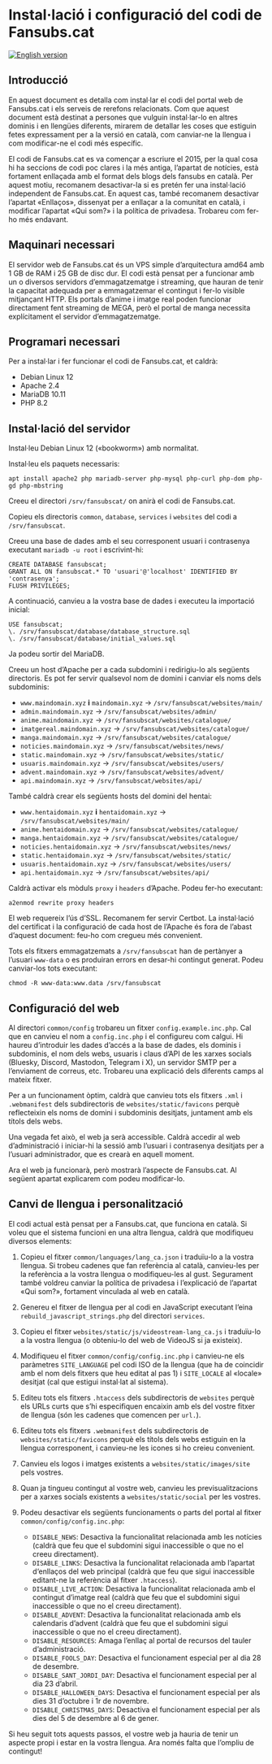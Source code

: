 # Instal·lació i configuració del codi de Fansubs.cat

[![English version](https://img.shields.io/badge/English%20version%20available%20here-blue.svg)](https://github.com/fansubscat/Fansubs.cat/blob/master/INSTALLING.en.md)

## Introducció

En aquest document es detalla com instal·lar el codi del portal web de Fansubs.cat i els serveis de rerefons relacionats. Com que aquest document està destinat a persones que vulguin instal·lar-lo en altres dominis i en llengües diferents, mirarem de detallar les coses que estiguin fetes expressament per a la versió en català, com canviar-ne la llengua i com modificar-ne el codi més específic.

El codi de Fansubs.cat es va començar a escriure el 2015, per la qual cosa hi ha seccions de codi poc clares i la més antiga, l’apartat de notícies, està fortament enllaçada amb el format dels blogs dels fansubs en català. Per aquest motiu, recomanem desactivar-la si es pretén fer una instal·lació independent de Fansubs.cat. En aquest cas, també recomanem desactivar l’apartat «Enllaços», dissenyat per a enllaçar a la comunitat en català, i modificar l’apartat «Qui som?» i la política de privadesa. Trobareu com fer-ho més endavant.

## Maquinari necessari

El servidor web de Fansubs.cat és un VPS simple d’arquitectura amd64 amb 1 GB de RAM i 25 GB de disc dur. El codi està pensat per a funcionar amb un o diversos servidors d’emmagatzematge i streaming, que hauran de tenir la capacitat adequada per a emmagatzemar el contingut i fer-lo visible mitjançant HTTP. Els portals d’anime i imatge real poden funcionar directament fent streaming de MEGA, però el portal de manga necessita explícitament el servidor d’emmagatzematge.

## Programari necessari

Per a instal·lar i fer funcionar el codi de Fansubs.cat, et caldrà:
- Debian Linux 12
- Apache 2.4
- MariaDB 10.11
- PHP 8.2

## Instal·lació del servidor

Instal·leu Debian Linux 12 («bookworm») amb normalitat.

Instal·leu els paquets necessaris:

`apt install apache2 php mariadb-server php-mysql php-curl php-dom php-gd php-mbstring`

Creeu el directori `/srv/fansubscat/` on anirà el codi de Fansubs.cat.

Copieu els directoris `common`, `database`, `services` i `websites` del codi a `/srv/fansubscat`.

Creeu una base de dades amb el seu corresponent usuari i contrasenya executant `mariadb -u root` i escrivint-hi:

	CREATE DATABASE fansubscat;
	GRANT ALL ON fansubscat.* TO 'usuari'@'localhost' IDENTIFIED BY 'contrasenya';
	FLUSH PRIVILEGES;

A continuació, canvieu a la vostra base de dades i executeu la importació inicial:

	USE fansubscat;
	\. /srv/fansubscat/database/database_structure.sql
	\. /srv/fansubscat/database/initial_values.sql

Ja podeu sortir del MariaDB.

Creeu un host d’Apache per a cada subdomini i redirigiu-lo als següents directoris. Es pot fer servir qualsevol nom de domini i canviar els noms dels subdominis:

* `www.maindomain.xyz` **i** `maindomain.xyz` -> `/srv/fansubscat/websites/main/`
* `admin.maindomain.xyz` -> `/srv/fansubscat/websites/admin/`
* `anime.maindomain.xyz` -> `/srv/fansubscat/websites/catalogue/`
* `imatgereal.maindomain.xyz` -> `/srv/fansubscat/websites/catalogue/`
* `manga.maindomain.xyz` -> `/srv/fansubscat/websites/catalogue/`
* `noticies.maindomain.xyz` -> `/srv/fansubscat/websites/news/`
* `static.maindomain.xyz` -> `/srv/fansubscat/websites/static/`
* `usuaris.maindomain.xyz` -> `/srv/fansubscat/websites/users/`
* `advent.maindomain.xyz` -> `/srv/fansubscat/websites/advent/`
* `api.maindomain.xyz` -> `/srv/fansubscat/websites/api/`

També caldrà crear els següents hosts del domini del hentai:

* `www.hentaidomain.xyz` **i** `hentaidomain.xyz` -> `/srv/fansubscat/websites/main/`
* `anime.hentaidomain.xyz` -> `/srv/fansubscat/websites/catalogue/`
* `manga.hentaidomain.xyz` -> `/srv/fansubscat/websites/catalogue/`
* `noticies.hentaidomain.xyz` -> `/srv/fansubscat/websites/news/`
* `static.hentaidomain.xyz` -> `/srv/fansubscat/websites/static/`
* `usuaris.hentaidomain.xyz` -> `/srv/fansubscat/websites/users/`
* `api.hentaidomain.xyz` -> `/srv/fansubscat/websites/api/`

Caldrà activar els mòduls `proxy` i `headers` d’Apache. Podeu fer-ho executant:

	a2enmod rewrite proxy headers
	
El web requereix l’ús d’SSL. Recomanem fer servir Certbot. La instal·lació del certificat i la configuració de cada host de l’Apache és fora de l’abast d’aquest document: feu-ho com cregueu més convenient.

Tots els fitxers emmagatzemats a `/srv/fansubscat` han de pertànyer a l’usuari `www-data` o es produiran errors en desar-hi contingut generat. Podeu canviar-los tots executant:

	chmod -R www-data:www.data /srv/fansubscat

## Configuració del web

Al directori `common/config` trobareu un fitxer `config.example.inc.php`. Cal que en canvieu el nom a `config.inc.php` i el configureu com calgui. Hi haureu d’introduir les dades d’accés a la base de dades, els dominis i subdominis, el nom dels webs, usuaris i claus d’API de les xarxes socials (Bluesky, Discord, Mastodon, Telegram i X), un servidor SMTP per a l’enviament de correus, etc. Trobareu una explicació dels diferents camps al mateix fitxer.

Per a un funcionament òptim, caldrà que canvieu tots els fitxers `.xml` i `.webmanifest` dels subdirectoris de `websites/static/favicons` perquè reflecteixin els noms de domini i subdominis desitjats, juntament amb els títols dels webs.

Una vegada fet això, el web ja serà accessible. Caldrà accedir al web d’administració i iniciar-hi la sessió amb l’usuari i contrasenya desitjats per a l’usuari administrador, que es crearà en aquell moment.

Ara el web ja funcionarà, però mostrarà l’aspecte de Fansubs.cat. Al següent apartat explicarem com podeu modificar-lo.

## Canvi de llengua i personalització

El codi actual està pensat per a Fansubs.cat, que funciona en català. Si voleu que el sistema funcioni en una altra llengua, caldrà que modifiqueu diversos elements:

1) Copieu el fitxer `common/languages/lang_ca.json` i traduïu-lo a la vostra llengua. Si trobeu cadenes que fan referència al català, canvieu-les per la referència a la vostra llengua o modifiqueu-les al gust. Segurament també voldreu canviar la política de privadesa i l’explicació de l’apartat «Qui som?», fortament vinculada al web en català.

2) Genereu el fitxer de llengua per al codi en JavaScript executant l’eina `rebuild_javascript_strings.php` del directori `services`.

3) Copieu el fitxer `websites/static/js/videostream-lang_ca.js` i traduïu-lo a la vostra llengua (o obteniu-lo del web de VideoJS si ja existeix).

4) Modifiqueu el fitxer `common/config/config.inc.php` i canvieu-ne els paràmetres `SITE_LANGUAGE` pel codi ISO de la llengua (que ha de coincidir amb el nom dels fitxers que heu editat al pas 1) i `SITE_LOCALE` al «locale» desitjat (cal que estigui instal·lat al sistema).

5) Editeu tots els fitxers `.htaccess` dels subdirectoris de `websites` perquè els URLs curts que s’hi especifiquen encaixin amb els del vostre fitxer de llengua (són les cadenes que comencen per `url.`).

6) Editeu tots els fitxers `.webmanifest` dels subdirectoris de `websites/static/favicons` perquè els títols dels webs estiguin en la llengua corresponent, i canvieu-ne les icones si ho creieu convenient.

7) Canvieu els logos i imatges existents a `websites/static/images/site` pels vostres.

8) Quan ja tingueu contingut al vostre web, canvieu les previsualitzacions per a xarxes socials existents a `websites/static/social` per les vostres.

9) Podeu desactivar els següents funcionaments o parts del portal al fitxer `common/config/config.inc.php`:
	* `DISABLE_NEWS`: Desactiva la funcionalitat relacionada amb les notícies (caldrà que feu que el subdomini sigui inaccessible o que no el creeu directament).
	* `DISABLE_LINKS`: Desactiva la funcionalitat relacionada amb l’apartat d‘enllaços del web principal (caldrà que feu que sigui inaccessible editant-ne la referència al fitxer `.htaccess`).
	* `DISABLE_LIVE_ACTION`: Desactiva la funcionalitat relacionada amb el contingut d’imatge real (caldrà que feu que el subdomini sigui inaccessible o que no el creeu directament).
	* `DISABLE_ADVENT`: Desactiva la funcionalitat relacionada amb els calendaris d’advent (caldrà que feu que el subdomini sigui inaccessible o que no el creeu directament).
	* `DISABLE_RESOURCES`: Amaga l’enllaç al portal de recursos del tauler d’administració.
	* `DISABLE_FOOLS_DAY`: Desactiva el funcionament especial per al dia 28 de desembre.
	* `DISABLE_SANT_JORDI_DAY`: Desactiva el funcionament especial per al dia 23 d’abril.
	* `DISABLE_HALLOWEEN_DAYS`: Desactiva el funcionament especial per als dies 31 d’octubre i 1r de novembre.
	* `DISABLE_CHRISTMAS_DAYS`: Desactiva el funcionament especial per als dies del 5 de desembre al 6 de gener.

Si heu seguit tots aquests passos, el vostre web ja hauria de tenir un aspecte propi i estar en la vostra llengua. Ara només falta que l’ompliu de contingut!
